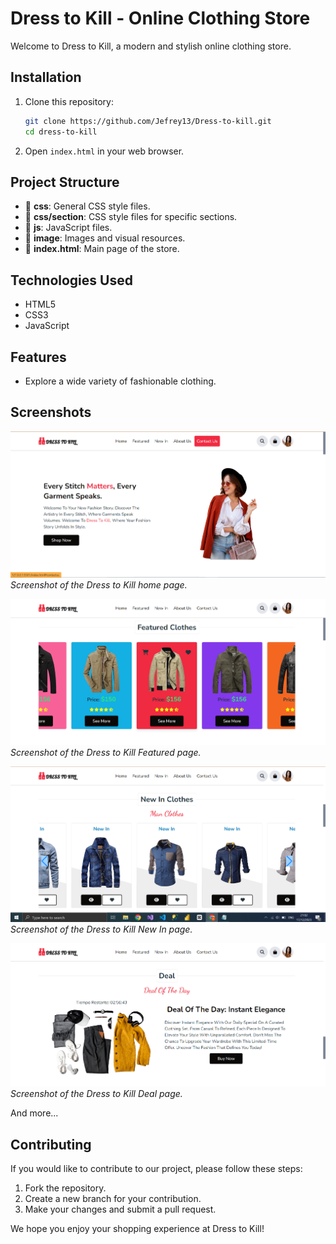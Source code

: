# Dress to Kill - Online Clothing Store

Welcome to Dress to Kill, a modern and stylish online clothing store.

## Installation

1. Clone this repository:

    ```bash
    git clone https://github.com/Jefrey13/Dress-to-kill.git
    cd dress-to-kill
    ```

2. Open `index.html` in your web browser.

## Project Structure

- 📁 **css**: General CSS style files.
- 📁 **css/section**: CSS style files for specific sections.
- 📁 **js**: JavaScript files.
- 📁 **image**: Images and visual resources.
- 📄 **index.html**: Main page of the store.

## Technologies Used

- HTML5
- CSS3
- JavaScript

## Features

- Explore a wide variety of fashionable clothing.

## Screenshots

![Home Page](./image/home1.png)
*Screenshot of the Dress to Kill home page.*

![Home Page](./image/featuredClothes.png)
*Screenshot of the Dress to Kill Featured page.*

![Home Page](./image/newIn.png)
*Screenshot of the Dress to Kill New In page.*

![Home Page](./image/deal.png)
*Screenshot of the Dress to Kill Deal page.*

And more...

## Contributing

If you would like to contribute to our project, please follow these steps:

1. Fork the repository.
2. Create a new branch for your contribution.
3. Make your changes and submit a pull request.

We hope you enjoy your shopping experience at Dress to Kill!